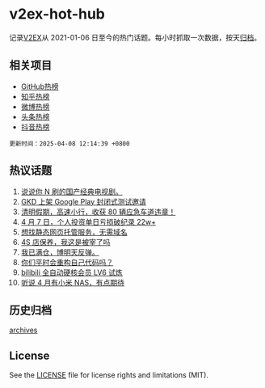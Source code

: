 # v2ex-hot-hub

 记录[V2EX](https://www.v2ex.com/)从 2021-01-06 日至今的热门话题。每小时抓取一次数据，按天[归档](archives)。
 
 ## 相关项目

- [GitHub热榜](https://github.com/lonnyzhang423/github-hot-hub)
- [知乎热榜](https://github.com/lonnyzhang423/zhihu-hot-hub)
- [微博热榜](https://github.com/lonnyzhang423/weibo-hot-hub)
- [头条热榜](https://github.com/lonnyzhang423/toutiao-hot-hub)
- [抖音热榜](https://github.com/lonnyzhang423/douyin-hot-hub)


 `更新时间：2025-04-08 12:14:39 +0800`

## 热议话题

1. [说说你 N 刷的国产经典电视剧。](https://www.v2ex.com/t/1123705)
1. [GKD 上架 Google Play 封闭式测试邀请](https://www.v2ex.com/t/1123733)
1. [清明假期，高速小行，收获 80 辆应急车道违章！](https://www.v2ex.com/t/1123821)
1. [4 月 7 日，个人投资单日亏损破纪录 22w+](https://www.v2ex.com/t/1123764)
1. [想找静态网页托管服务，无需域名](https://www.v2ex.com/t/1123748)
1. [4S 店保养，我这是被宰了吗](https://www.v2ex.com/t/1123765)
1. [我已满仓，博明天反弹。](https://www.v2ex.com/t/1123753)
1. [你们平时会重构自己代码吗？](https://www.v2ex.com/t/1123707)
1. [bilibili 全自动硬核会员 LV6 试炼](https://www.v2ex.com/t/1123737)
1. [听说 4 月有小米 NAS，有点期待](https://www.v2ex.com/t/1123853)

## 历史归档

[archives](archives)

## License

See the [LICENSE](LICENSE) file for license rights and limitations (MIT).
